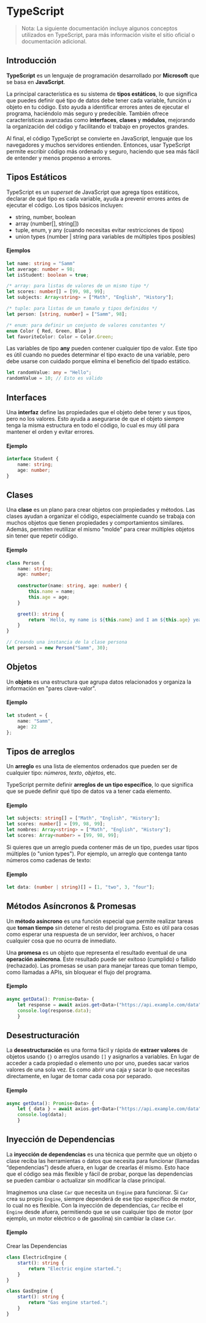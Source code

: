 # TypeScript
> Nota: La siguiente documentación incluye algunos conceptos utilizados en TypeScript, para más información visite el sitio oficial o documentación adicional.

## Introducción

**TypeScript** es un lenguaje de programación desarrollado por **Microsoft** que se basa en **JavaScript**.

La principal característica es su sistema de **tipos estáticos**, lo que significa que puedes definir qué tipo de datos debe tener cada variable, función u objeto en tu código. Esto ayuda a identificar errores antes de ejecutar el programa, haciéndolo más seguro y predecible. También ofrece características avanzadas como **interfaces**, **clases** y **módulos**, mejorando la organización del código y facilitando el trabajo en proyectos grandes.

Al final, el código TypeScript se convierte en JavaScript, lenguaje que los navegadores y muchos servidores entienden. Entonces, usar TypeScript permite escribir código más ordenado y seguro, haciendo que sea más fácil de entender y menos propenso a errores.

## Tipos Estáticos

TypeScript es un *superset* de JavaScript que agrega tipos estáticos, declarar de qué tipo es cada variable, ayuda a prevenir errores antes de ejecutar el código. Los tipos básicos incluyen:

 - string, number, boolean
 - array (number[], string[])
 - tuple, enum, y any (cuando necesitas evitar restricciones de tipos)
 - union types (number | string para variables de múltiples tipos posibles)
 
#### Ejemplos

```typescript showLineNumbers
let name: string = "Samm"
let average: number = 98;
let isStudent: boolean = true;

/* array: para listas de valores de un mismo tipo */
let scores: number[] = [99, 98, 99];
let subjects: Array<string> = ["Math", "English", "History"];

/* tuple: para listas de un tamaño y tipos definidos */
let person: [string, number] = ["Samm", 98];

/* enum: para definir un conjunto de valores constantes */
enum Color { Red, Green, Blue }
let favoriteColor: Color = Color.Green;
```
Las variables de tipo **any** pueden contener cualquier tipo de valor. Este tipo es útil cuando no puedes determinar el tipo exacto de una variable, pero debe usarse con cuidado porque elimina el beneficio del tipado estático.
```typescript
let randomValue: any = "Hello";
randomValue = 10; // Esto es válido
```
## Interfaces

Una **interfaz** define las propiedades que el objeto debe tener y sus tipos, pero no los valores. Esto ayuda a asegurarse de que el objeto siempre tenga la misma estructura en todo el código, lo cual es muy útil para mantener el orden y evitar errores.

#### Ejemplo
```typescript
interface Student {
    name: string;
    age: number;
}
```
## Clases

Una **clase** es un plano para crear objetos con propiedades y métodos.
Las clases ayudan a organizar el código, especialmente cuando se trabaja con muchos objetos que tienen propiedades y comportamientos similares. Además, permiten reutilizar el mismo "molde" para crear múltiples objetos sin tener que repetir código.

#### Ejemplo
```typescript
class Person {
    name: string;
    age: number;
    
    constructor(name: string, age: number) {
        this.name = name;
        this.age = age;
    }

    greet(): string {
        return `Hello, my name is ${this.name} and I am ${this.age} years old.`;
    }
}

// Creando una instancia de la clase persona
let person1 = new Person("Samm", 30);
```
## Objetos

Un **objeto** es una estructura que agrupa datos relacionados y organiza la información en "pares clave-valor".

#### Ejemplo
```typescript
let student = {
    name: "Samm",
    age: 22
};
```
## Tipos de arreglos
Un **arreglo** es una lista de elementos ordenados que pueden ser de cualquier tipo: *números*, *texto*, *objetos*, etc.

TypeScript permite definir **arreglos de un tipo específico**, lo que significa que se puede definir qué tipo de datos va a tener cada elemento.

#### Ejemplo
```typescript
let subjects: string[] = ["Math", "English", "History"];
let scores: number[] = [99, 98, 99];
let nombres: Array<string> = ["Math", "English", "History"];
let scores: Array<number> = [99, 98, 99];
```
Si quieres que un arreglo pueda contener más de un tipo, puedes usar tipos múltiples (o "union types"). Por ejemplo, un arreglo que contenga tanto números como cadenas de texto:

#### Ejemplo
```typescript
let data: (number | string)[] = [1, "two", 3, "four"];
```
## Métodos Asíncronos & Promesas

Un **método asíncrono** es una función especial que permite realizar tareas que **toman tiempo** sin detener el resto del programa. Esto es útil para cosas como esperar una respuesta de un servidor, leer archivos, o hacer cualquier cosa que no ocurra de inmediato.

Una **promesa** es un objeto que representa el resultado eventual de una **operación asíncrona**. Este resultado puede ser exitoso (cumplido) o fallido (rechazado). Las promesas se usan para manejar tareas que toman tiempo, como llamadas a APIs, sin bloquear el flujo del programa.

#### Ejemplo
```typescript
async getData(): Promise<Data> {
	let response = await axios.get<Data>("https://api.example.com/data");
    console.log(response.data);
    }
```
## Desestructuración

La **desestructuración** es una forma fácil y rápida de **extraer valores** de objetos usando `{}` o arreglos usando `[]` y asignarlos a variables. En lugar de acceder a cada propiedad o elemento uno por uno, puedes sacar varios valores de una sola vez. Es como abrir una caja y sacar lo que necesitas directamente, en lugar de tomar cada cosa por separado.

#### Ejemplo
```typescript
async getData(): Promise<Data> {
	let { data } = await axios.get<Data>("https://api.example.com/data");
    console.log(data);
    }
```
## Inyección de Dependencias

La **inyección de dependencias** es una técnica que permite que un objeto o clase reciba las herramientas o datos que necesita para funcionar (llamadas “dependencias”) desde afuera, en lugar de crearlas él mismo. Esto hace que el código sea más flexible y fácil de probar, porque las dependencias se pueden cambiar o actualizar sin modificar la clase principal.

Imaginemos una clase `Car` que necesita un `Engine` para funcionar. Si `Car` crea su propio `Engine`, siempre dependerá de ese tipo específico de motor, lo cual no es flexible. Con la inyección de dependencias, `Car` recibe el `Engine` desde afuera, permitiendo que se use cualquier tipo de motor (por ejemplo, un motor eléctrico o de gasolina) sin cambiar la clase `Car`.

#### Ejemplo
Crear las Dependencias
```typescript
class ElectricEngine {
	start(): string {
		return "Electric engine started.";
	}
}

class GasEngine {
    start(): string {
        return "Gas engine started.";
    }
}

```
<!--stackedit_data:
eyJwcm9wZXJ0aWVzIjoidGl0bGU6IFR5cGVTY3JpcHRcbmF1dG
hvcjogU01vbnRlc1xudGFnczogJ3R5cGVzY3JpcHQsbmVzdCxq
YXZhc2NyaXB0J1xuc3RhdHVzOiBkcmFmZlxuZGF0ZTogJzIwMj
QtMTEtMDQnXG5jYXRlZ29yaWVzOiBEZXZlbG9wXG4iLCJoaXN0
b3J5IjpbLTE2MDg2MjU4NzQsLTE0NTY5MjY5MjcsMTA3NTU3OT
Q0OSw5MDIxODIzNDQsLTIwNDIwMDAyMzgsLTEwNjUzNTQ4NDgs
LTYxNzc2OTg0MywtNDI5NDgwNjgsLTQ5ODQ3MzQyNywtMTU4Mz
U0ODQxNywxNDY1MTA3ODM5LC0yNDg4NjAzOTEsMTM0MDAzODY5
OCwtNDM5Nzk5ODk1LC0xMzk5ODk0NTc1LDEyMzI4MjU1MzEsMT
U3NDAxNDI3MCwxNDM1NzE3NjM4LC0zODc3OTE5MjAsLTM1NTU3
NTgzXX0=
-->